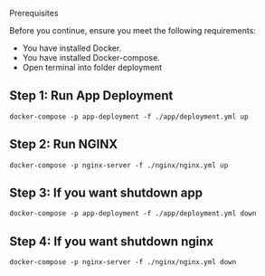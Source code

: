 Prerequisites

Before you continue, ensure you meet the following requirements:

* You have installed Docker.
* You have installed Docker-compose.
* Open terminal into folder deployment

## Step 1: Run App Deployment ##
    docker-compose -p app-deployment -f ./app/deployment.yml up
## Step 2: Run NGINX ##
    docker-compose -p nginx-server -f ./nginx/nginx.yml up
## Step 3: If you want shutdown app ##
    docker-compose -p app-deployment -f ./app/deployment.yml down
## Step 4: If you want shutdown nginx ##
    docker-compose -p nginx-server -f ./nginx/nginx.yml down 